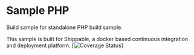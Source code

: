 Sample PHP
===============

Build sample for standalone PHP build sample.

This sample is built for Shippable, a docker based continuous integration and deployment platform.
[![Coverage Status](https://apibeta.shippable.com/projects/56f26f4dc77dae78a8fa38dd/badge?branch=master)]
   
